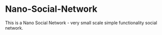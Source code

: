 # Nano-Social-Network
This is a Nano Social Network - very small scale simple functionality social network. 
